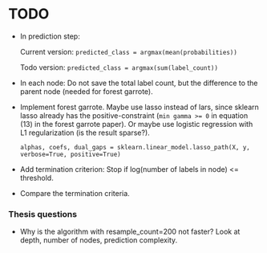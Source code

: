 # TODO

* In prediction step:

  Current version: `predicted_class = argmax(mean(probabilities))`
  
  Todo version: `predicted_class = argmax(sum(label_count))`
* In each node: Do not save the total label count, but the difference to the parent node (needed for forest garrote).
* Implement forest garrote. Maybe use lasso instead of lars, since sklearn lasso already has the positive-constraint (`min gamma >= 0` in equation (13) in the forest garrote paper). Or maybe use logistic regression with L1 regularization (is the result sparse?).

  `alphas, coefs, dual_gaps = sklearn.linear_model.lasso_path(X, y, verbose=True, positive=True)`

* Add termination criterion: Stop if log(number of labels in node) <= threshold.
* Compare the termination criteria.
  
  
### Thesis questions

* Why is the algorithm with resample_count=200 not faster? Look at depth, number of nodes, prediction complexity.

